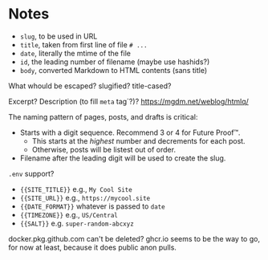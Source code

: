 # Notes

- `slug`, to be used in URL
- `title`, taken from first line of file `# ...`
- `date`, literally the mtime of the file
- `id`, the leading number of filename (maybe use hashids?)
- `body`, converted Markdown to HTML contents (sans title)

What whould be escaped? slugified? title-cased?

Excerpt? Description (to fill `meta` tag`?)?
https://mgdm.net/weblog/htmlq/

The naming pattern of pages, posts, and drafts is critical:

- Starts with a digit sequence. Recommend 3 or 4 for Future Proof&trade;.
    - This starts at the _highest_ number and decrements for each post.
    - Otherwise, posts will be listest out of order.
- Filename after the leading digit will be used to create the slug.

`.env` support?

- `{{SITE_TITLE}}` e.g., `My Cool Site`
- `{{SITE_URL}}` e.g., `https://mycool.site`
- `{{DATE_FORMAT}}` whatever is passed to `date`
- `{{TIMEZONE}}` e.g., `US/Central`
- `{{SALT}}` e.g. `super-random-abcxyz`

docker.pkg.github.com can't be deleted? ghcr.io seems to be the way to go, for
now at least, because it does public anon pulls.
